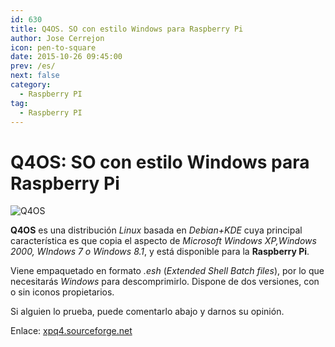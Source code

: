 ```yaml
---
id: 630
title: Q4OS. SO con estilo Windows para Raspberry Pi
author: Jose Cerrejon
icon: pen-to-square
date: 2015-10-26 09:45:00
prev: /es/
next: false
category:
  - Raspberry PI
tag:
  - Raspberry PI
---
```


# Q4OS: SO con estilo Windows para Raspberry Pi

![Q4OS](/images/2015/10/xpq4.jpg)

**Q4OS** es una distribución *Linux* basada en *Debian+KDE* cuya principal característica es que copia el aspecto de *Microsoft Windows XP,Windows 2000, WIndows 7 o Windows 8.1*, y está disponible para la **Raspberry Pi**.

Viene empaquetado en formato *.esh* (*Extended Shell Batch files*), por lo que necesitarás *Windows* para descomprimirlo. Dispone de dos versiones, con o sin iconos propietarios.

Si alguien lo prueba, puede comentarlo abajo y darnos su opinión.

Enlace: [xpq4.sourceforge.net](http://xpq4.sourceforge.net/)
